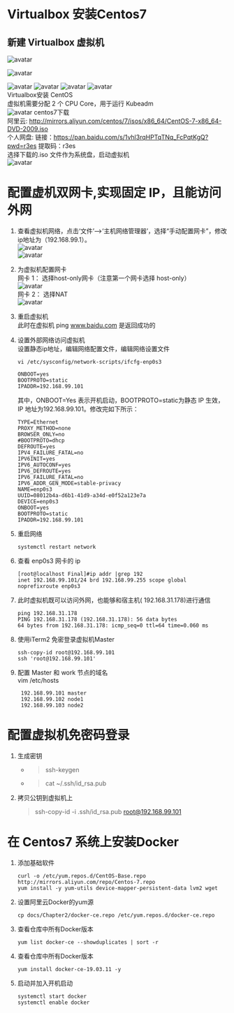 # Virtualbox 安装Centos7
## 新建 Virtualbox 虚拟机
![avatar](./pictures/1.png)

![avatar](./pictures/2.jpg)

![avatar](./pictures/3.png)
![avatar](./pictures/4.jpg)
![avatar](./pictures/5.png)
![avatar](./pictures/6.jpg)  
Virtualbox安装 CentOS  
虚拟机需要分配 2 个 CPU Core，用于运行 Kubeadm  
![avatar](./pictures/7.jpg)
centos7下载  
阿里云: http://mirrors.aliyun.com/centos/7/isos/x86_64/CentOS-7-x86_64-DVD-2009.iso  
个人网盘: 链接：https://pan.baidu.com/s/1vhl3rqHPTqTNq_FcPqtKgQ?pwd=r3es
提取码：r3es  
选择下载的.iso 文件作为系统盘，启动虚拟机  
![avatar](./pictures/8.jpg)

# 配置虚机双网卡,实现固定 IP，且能访问外网  
1. 查看虚拟机网络，点击‘文件’—>‘主机网络管理器’，选择“手动配置网卡”，修改ip地址为（192.168.99.1）。  
  ![avatar](./pictures/9.jpg)  
  ![avatar](./pictures/10.jpg)  
2. 为虚拟机配置网卡  
  网卡 1： 选择host-only网卡（注意第一个网卡选择 host-only）  
  ![avatar](./pictures/11.jpg)      
  网卡 2： 选择NAT  
  ![avatar](./pictures/12.png)  
3. 重启虚拟机  
  此时在虚拟机 ping www.baidu.com 是返回成功的
4. 设置外部网络访问虚拟机  
  设置静态ip地址，编辑网络配置文件，编辑网络设置文件  
    ```shell
    vi /etc/sysconfig/network-scripts/ifcfg-enp0s3
    ```
    ```shell
    ONBOOT=yes
    BOOTPROTO=static
    IPADDR=192.168.99.101
    ```  
    其中，ONBOOT=Yes 表示开机启动，BOOTPROTO=static为静态 IP 生效，IP 地址为192.168.99.101。修改完如下所示：

    ```shell
    TYPE=Ethernet
    PROXY_METHOD=none
    BROWSER_ONLY=no
    #BOOTPROTO=dhcp
    DEFROUTE=yes
    IPV4_FAILURE_FATAL=no
    IPV6INIT=yes
    IPV6_AUTOCONF=yes
    IPV6_DEFROUTE=yes
    IPV6_FAILURE_FATAL=no
    IPV6_ADDR_GEN_MODE=stable-privacy
    NAME=enp0s3
    UUID=08012b4a-d6b1-41d9-a34d-e0f52a123e7a
    DEVICE=enp0s3
    ONBOOT=yes
    BOOTPROTO=static
    IPADDR=192.168.99.101
    ```
5. 重启网络  
    ```shell
    systemctl restart network
    ```
6. 查看 enp0s3 网卡的 ip  
    ```shell
    [root@localhost Final]#ip addr |grep 192
    inet 192.168.99.101/24 brd 192.168.99.255 scope global noprefixroute enp0s3
    ```
7. 此时虚拟机既可以访问外网，也能够和宿主机( 192.168.31.178)进行通信
    ```shell
    ping 192.168.31.178
    PING 192.168.31.178 (192.168.31.178): 56 data bytes
    64 bytes from 192.168.31.178: icmp_seq=0 ttl=64 time=0.060 ms
    ```
8. 使用iTerm2 免密登录虚拟机Master
    ```shell
    ssh-copy-id root@192.168.99.101
    ssh 'root@192.168.99.101'
    ```
9. 配置 Master 和 work 节点的域名  
    vim /etc/hosts
    ```shell
     192.168.99.101 master
     192.168.99.102 node1
     192.168.99.103 node2
    ```
# 配置虚拟机免密码登录
1. 生成密钥  
    - >  ssh-keygen
    - > cat ~/.ssh/id_rsa.pub
2. 拷贝公钥到虚拟机上
    > ssh-copy-id -i .ssh/id_rsa.pub  root@192.168.99.101
    
# 在 Centos7 系统上安装Docker
1. 添加基础软件
    ```shell
    curl -o /etc/yum.repos.d/CentOS-Base.repo http://mirrors.aliyun.com/repo/Centos-7.repo
    yum install -y yum-utils device-mapper-persistent-data lvm2 wget
    ```
2. 设置阿里云Docker的yum源
    ```shell
    cp docs/Chapter2/docker-ce.repo /etc/yum.repos.d/docker-ce.repo
    ```
3. 查看仓库中所有Docker版本
    ```shell
    yum list docker-ce --showduplicates | sort -r
    ```
4. 查看仓库中所有Docker版本
    ```shell
    yum install docker-ce-19.03.11 -y
    ```
5. 启动并加入开机启动
    ```shell
    systemctl start docker
    systemctl enable docker
    ```
